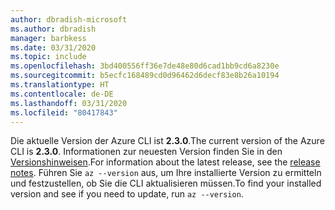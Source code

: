 ```yaml
---
author: dbradish-microsoft
ms.author: dbradish
manager: barbkess
ms.date: 03/31/2020
ms.topic: include
ms.openlocfilehash: 3bd400556ff36e7de48e80d6cad1bb9cd6a8230e
ms.sourcegitcommit: b5ecfc168489cd0d96462d6decf83e8b26a10194
ms.translationtype: HT
ms.contentlocale: de-DE
ms.lasthandoff: 03/31/2020
ms.locfileid: "80417843"
---
```

<span data-ttu-id="45268-101">Die aktuelle Version der Azure CLI ist __2.3.0__.</span><span class="sxs-lookup"><span data-stu-id="45268-101">The current version of the Azure CLI is __2.3.0__.</span></span> <span data-ttu-id="45268-102">Informationen zur neuesten Version finden Sie in den [Versionshinweisen](../release-notes-azure-cli.md).</span><span class="sxs-lookup"><span data-stu-id="45268-102">For information about the latest release, see the [release notes](../release-notes-azure-cli.md).</span></span> <span data-ttu-id="45268-103">Führen Sie `az --version` aus, um Ihre installierte Version zu ermitteln und festzustellen, ob Sie die CLI aktualisieren müssen.</span><span class="sxs-lookup"><span data-stu-id="45268-103">To find your installed version and see if you need to update, run `az --version`.</span></span>
